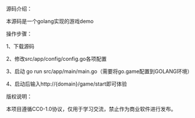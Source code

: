 
源码介绍：

本源码是一个golang实现的游戏demo


操作步骤：

1、下载源码

2、修改src/app/config/config.go各项配置

3、启动 go run src/app/main/main.go（需要将go.game配置到GOLANG环境）

4、启动后输入http://{domain}/game/start即可体验


版权说明：

本项目遵循CC0-1.0协议，仅用于学习交流，禁止作为商业软件进行发布。
